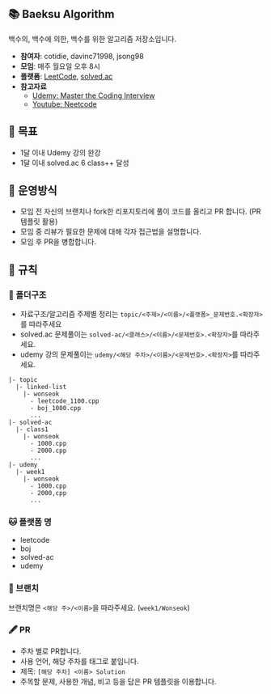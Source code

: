 ## 📚 Baeksu Algorithm
 백수의, 백수에 의한, 백수를 위한 알고리즘 저장소입니다.
 - **참여자**: cotidie, davinc71998, jsong98
 - **모임**: 매주 월요일 오후 8시
 - **플랫폼**: [LeetCode](https://leetcode.com/), [solved.ac](https://solved.ac/en/class)
 - **참고자료**
    - [Udemy: Master the Coding Interview](https://www.udemy.com/course/master-the-coding-interview-big-tech-faang-interviews/)
    - [Youtube: Neetcode](https://www.youtube.com/@NeetCode)
 
 ## :dart: 목표
 - 1달 이내 Udemy 강의 완강
 - 1달 이내 solved.ac 6 class++ 달성 
 
## 🎲 운영방식
 - 모임 전 자신의 브랜치나 fork한 리포지토리에 풀이 코드를 올리고 PR 합니다. (PR 템플릿 활용)
 - 모임 중 리뷰가 필요한 문제에 대해 각자 접근법을 설명합니다.
 - 모임 후 PR을 병합합니다.

## 📐 규칙
### 📂 폴더구조
- 자료구조/알고리즘 주제별 정리는 ```topic/<주제>/<이름>/<플랫폼>_문제번호.<확장자>```를 따라주세요
- solved.ac 문제풀이는 ```solved-ac/<클래스>/<이름>/<문제번호>.<확장자>```를 따라주세요.
- udemy 강의 문제풀이는 ```udemy/<해당 주차>/<이름>/<문제번호>.<확장자>```를 따라주세요.
```
|- topic
  |- linked-list
    |- wonseok
      - leetcode_1100.cpp
      - boj_1000.cpp
      ...
|- solved-ac
  |- class1
    |- wonseok
      - 1000.cpp
      - 2000.cpp
      ...
|- udemy
  |- week1
    |- wonseok
      - 1000.cpp
      - 2000,cpp
      ...
```
### :cat: 플랫폼 명
- leetcode
- boj
- solved-ac
- udemy

### :cactus: 브랜치  
브랜치명은 ```<해당 주>/<이름>```을 따라주세요. (```week1/Wonseok```)

### 🖋️ PR
  - 주차 별로 PR합니다.
  - 사용 언어, 해당 주차를 태그로 붙입니다.
  - 제목: ```[해당 주차] <이름> Solution```
  - 주목할 문제, 사용한 개념, 비고 등을 담은 PR 템플릿을 이용합니다.
